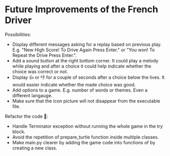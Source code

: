 # Future Improvements of the French Driver

Possibilities:
- Display different messages asking for a replay based on previous play. E.g. "New High Score! To Drive Again Press Enter." or "You won! To Repeat the Drive Press Enter.".
- Add a sound button at the right bottom corner. It could play a melody while playing and after a choice it could help indicate whether the choice was correct or not.
- Display 👍 or 👎 for a couple of seconds after a choice below the lives. It would easier indicate whether the made choice was good.
- Add options to a game. E.g. number of words or themes. Even a different langauge.
- Make sure that the icon picture will not disappear from the executable file.

Refactor the code 🙂:
- Handle Terminator exception without running the whole game in the try block.
- Avoid the repetition of prepare_turtle function inside multiple classes.
- Make main.py clearer by adding the game code into functions of by creating a new class.
